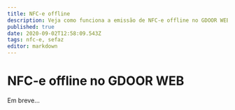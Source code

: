 ```yaml
---
title: NFC-e offline
description: Veja como funciona a emissão de NFC-e offline no GDOOR WEB
published: true
date: 2020-09-02T12:58:09.543Z
tags: nfc-e, sefaz
editor: markdown
---
```


# NFC-e offline no GDOOR WEB

Em breve...
